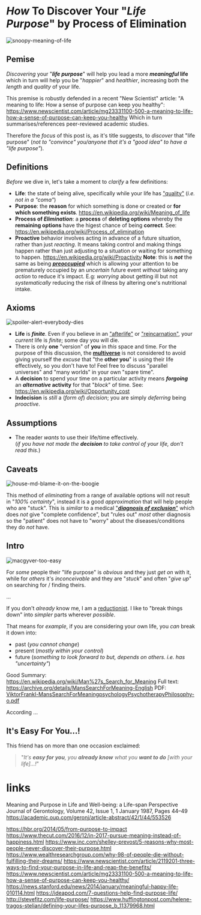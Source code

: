 # _How_ To Discover Your "_Life Purpose_" by Process of Elimination

![snoopy-meaning-of-life](https://user-images.githubusercontent.com/194400/36786692-3b844d4a-1c7f-11e8-8b1a-ba3fe7a1f049.png)


## Pemise

_Discovering_ your "***life purpose***" will help you lead a more **_meaningful_ life**
which in turn will help you be "_happier_" and _healthier_,
increasing both the _length_ and _quality_ of your life.

This premise is robustly defended in a recent "New Scientist" article:
"A meaning to life: How a sense of purpose can keep you healthy":
https://www.newscientist.com/article/mg23331100-500-a-meaning-to-life-how-a-sense-of-purpose-can-keep-you-healthy
Which in turn summarises/references peer-reviewed academic studies.

Therefore the _focus_ of this post is, as it's title suggests, to _discover_ that "life purpose"
(_not to "convince" you/anyone that it's a "good idea" to have a "life purpose"_).


## Definitions

_Before_ we dive in, let's take a moment to _clarify_ a few definitions:

+ **Life**: the state of being alive, specifically while your life has
  ["quality"](https://en.wikipedia.org/wiki/Quality_of_life) (_i.e. not in a "coma"_)
+ **Purpose**: the **reason** for which something is done or created or **for which something exists**.
  https://en.wikipedia.org/wiki/Meaning_of_life
+ **Process of _Elimination_**: a **process** of **deleting options** whereby
  the **remaining options** have the higest chance of being **correct**.
  See: https://en.wikipedia.org/wiki/Process_of_elimination
+ **Proactive** behavior involves acting in advance of a future situation, rather than just _reacting_.
  It means taking control and making things happen rather than just adjusting
  to a situation or waiting for something to happen.
  https://en.wikipedia.org/wiki/Proactivity
  **Note**: this is ***not*** the same as being
  [***preoccupied***](https://en.wiktionary.org/wiki/preoccupied)
  which is allowing your attention to be prematurely occupied
  by an _uncertain_ future event _without_ taking any _action_ to reduce it's impact.
  E.g: _worrying_ about getting ill but not _systematically_ reducing the risk
  of illness by altering one's nutritional intake.

## Axioms

![spoiler-alert-everybody-dies](https://user-images.githubusercontent.com/194400/36802005-72d19f9c-1cab-11e8-806a-8e5a804c8bb5.jpg)

+ **Life** is ***finite***. Even if you believe in an
  ["afterlife"](https://en.wikipedia.org/wiki/Afterlife) or
  ["reincarnation"](https://en.wikipedia.org/wiki/Reincarnation),
  your _current_ life is _finite_; some day you will die.
+ There is only **one** "version" of **you** in _this_ space and time.
  For the purpose of this discussion, the
  [**multiverse**](https://en.wikipedia.org/wiki/Multiverse) is not considered
  to avoid giving yourself the _excuse_ that "the **other you**" is using their life effectively,
  so you don't have to! Feel free to discuss "parallel universes"
  and "many worlds" in your own "spare time".
+ A **decision** to spend your time on a particular activity
  means ***forgoing*** an **_alternative_ activity** for that "_block_" of time.
  See: https://en.wikipedia.org/wiki/Opportunity_cost
+ **Indecision** is _still_ a (_form of_) _decision_; you are simply _deferring_ being _proactive_.


## Assumptions

+ The reader _wants_ to use their life/time effectively. <br />
(_if you have not made the **decision** to take control of your life, don't read this._)


## Caveats

![house-md-blame-it-on-the-boogie](https://user-images.githubusercontent.com/194400/36846983-b1ae527e-1d54-11e8-8478-a6bf462f1ff6.png)

This method of _eliminating_ from a range of available options
will not result in "_100% certainty_", instead it is a good _approximation_
that will help people who are "stuck".
This is _similar_ to a medical
["***diagnosis of exclusion***"](https://en.wikipedia.org/wiki/Diagnosis_of_exclusion)
which does _not_ give "complete confidence",
but "rules out" _most_ other diagnosis
so the "patient" does not have to "worry"
about the diseases/conditions they do _not_ have.




## Intro

![macgyver-too-easy](https://user-images.githubusercontent.com/194400/36802094-b3aab5a8-1cab-11e8-981a-a22768b07023.png)

For _some_ people their "life purpose" is _obvious_
and they just _get on_ with it,
while for _others_ it's _inconceivable_
and they are "_stuck_" and often "_give up_"
on searching for / finding theirs.


...


If you don't _already_ know me,
I am a [reductionist](https://en.wikipedia.org/wiki/Reductionism).
I like to "break things down" into _simpler_ parts wherever _possible_.

That means for _example_, if you are considering your own life,
you _can_ break it down into:
+ past (_you cannot change_)
+ present (_mostly within your control_)
+ future (_something to look forward to but, depends on others. i.e. has "uncertainty"_)




Good Summary: https://en.wikipedia.org/wiki/Man%27s_Search_for_Meaning
Full text: https://archive.org/details/MansSearchForMeaning-English
PDF: [ViktorFrankl-MansSearchForMeaningpsychologyPsychotherapyPhilosophy-o.pdf](https://ia800205.us.archive.org/27/items/MansSearchForMeaning-English/ViktorFrankl-MansSearchForMeaningpsychologyPsychotherapyPhilosophy-o.pdf)

According ...



## It's Easy For You...!

This friend has on more than one occasion exclaimed:

> "_It's **easy for you**, you **already know** what you **want to do** [with your life]...!_"


# links

Meaning and Purpose in Life and Well-being: a Life-span Perspective
Journal of Gerontology, Volume 42, Issue 1, 1 January 1987, Pages 44–49
https://academic.oup.com/geronj/article-abstract/42/1/44/553526

https://hbr.org/2014/05/from-purpose-to-impact
https://www.thecut.com/2016/12/in-2017-pursue-meaning-instead-of-happiness.html
https://www.inc.com/shelley-prevost/5-reasons-why-most-people-never-discover-their-purpose.html
https://www.wealthresearchgroup.com/why-98-of-people-die-without-fulfilling-their-dreams/
https://www.newscientist.com/article/2119201-three-ways-to-find-your-purpose-in-life-and-reap-the-benefits/
https://www.newscientist.com/article/mg23331100-500-a-meaning-to-life-how-a-sense-of-purpose-can-keep-you-healthy/
https://news.stanford.edu/news/2014/january/meaningful-happy-life-010114.html
https://ideapod.com/7-questions-help-find-purpose-life/
http://stevefitz.com/life-purpose/
https://www.huffingtonpost.com/helene-tragos-stelian/defining-your-lifes-purpose_b_11379968.html
